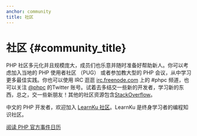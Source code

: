 ```yaml
---
anchor: community
title: 社区
---
```


# 社区 {#community_title}

PHP 社区多元化并且规模庞大，成员们也乐意并随时准备好帮助新人。你可以考虑加入当地的 PHP 使用者社区 （PUG） 或者参加教大型的 PHP 会议，从中学习更多最佳实践。你也可以使用 IRC 逛逛 [irc.freenode.com][php-irc] 上的 #phpc 频道，也可以关注 [@phpc][phpc-twitter] 的Twitter 账号。试着去多结交一些新的开发者，学习新的东西，总之，交一些新朋友！其他的社区资源包含[StackOverflow][php-so]。

中文的 PHP 开发者，欢迎加入 [LearnKu 社区](https://learnku.com/php)。LearnKu 是终身学习者的编程知识社区。

[阅读 PHP 官方事件日历][php-calendar]

[php-irc]: https://webchat.freenode.net/?channels=phpc
[phpc-twitter]: https://twitter.com/phpc
[php-programmers-gplus]: https://plus.google.com/u/0/communities/104245651975268426012
[php-so]: https://stackoverflow.com/questions/tagged/php
[php-calendar]: https://secure.php.net/cal.php
